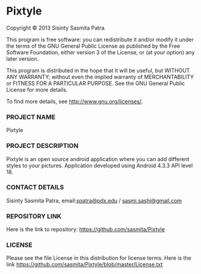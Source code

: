 Pixtyle
=======

Copyright © 2013 Sisinty Sasmita Patra.

This program is free software: you can redistribute it and/or modify it under the terms of the GNU General Public License as published by the Free Software Foundation, either version 3 of the License, or (at your option) any later version.

This program is distributed in the hope that it will be useful, but WITHOUT ANY WARRANTY; without even the implied warranty of MERCHANTABILITY or FITNESS FOR A PARTICULAR PURPOSE. See the GNU General Public License for more details.

To find more details, see http://www.gnu.org/licenses/.

### PROJECT NAME

Pixtyle

### PROJECT DESCRIPTION

Pixtyle is an open source android application where you can add different styles to your pictures.
Application developed using Android 4.3.3 API level 18.

### CONTACT DETAILS

Sisinty Sasmita Patra, email:spatra@pdx.edu / sasmi.sashi@gmail.com

### REPOSITORY LINK

Here is the link to repository: https://github.com/sasmita/Pixtyle

### LICENSE

Please see the file License in this distribution for license terms. Here is the link
https://github.com/sasmita/Pixtyle/blob/master/License.txt
